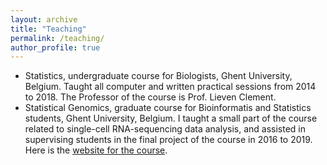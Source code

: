 ```yaml
---
layout: archive
title: "Teaching"
permalink: /teaching/
author_profile: true
---
```


 - Statistics, undergraduate course for Biologists, Ghent University, Belgium. Taught all computer and written practical sessions from 2014 to 2018. The Professor of the course is Prof. Lieven Clement.
 - Statistical Genomics, graduate course for Bioinformatis and Statistics students, Ghent University, Belgium. I taught a small part of the course related to single-cell RNA-sequencing data analysis, and assisted in supervising students in the final project of the course in 2016 to 2019. Here is the [website for the course](https://statomics.github.io/SGA2019/).
